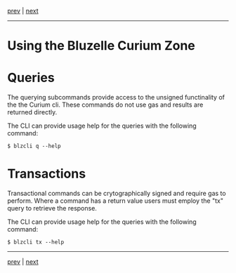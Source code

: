 [prev](../setup/deployaddl.md) | [next](../commands/useful.md)
***
Using the Bluzelle Curium Zone
==============================
# Queries
The querying subcommands provide access to the unsigned functinality of the the Curium cli. These commands do not use gas and results are returned directly.

The CLI can provide usage help for the queries with the following command:

    $ blzcli q --help

# Transactions
Transactional commands can be crytographically signed and require gas to perform. Where a command has a return value users must employ the "tx" query to retrieve the response.

The CLI can provide usage help for the queries with the following command:

    $ blzcli tx --help

***
[prev](../setup/deployaddl.md) | [next](../commands/useful.md)